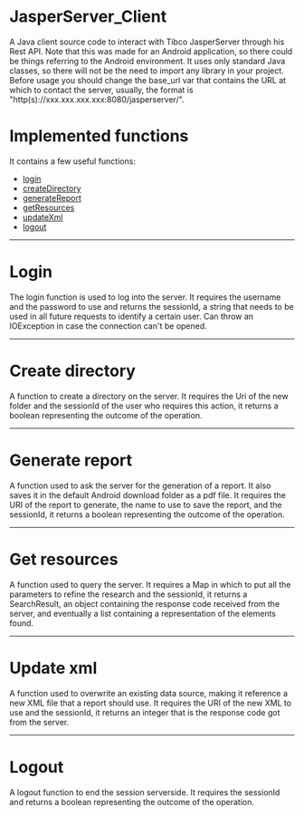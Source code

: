 # JasperServer_Client
A Java client source code to interact with Tibco JasperServer through his Rest API. Note that this was made for an Android application, so there could be things referring to the Android environment. It uses only standard Java classes, so there will not be the need to import any library in your project. Before usage you should change the base_url var that contains the URL at which to contact the server, usually, the format is "http(s)://xxx.xxx.xxx.xxx:8080/jasperserver/".
# Implemented functions
<div id="list">It contains a few useful functions:
<ul>
  <li><a href="#login">login</a></li>
  <li><a href="#directory">createDirectory</a></li>
  <li><a href="#rep">generateReport</a></li>
  <li><a href="#res">getResources</a></li>
  <li><a href="#upd">updateXml</a></li>
  <li><a href="#logout">logout</a></li>
</ul>
</div>
<hr>
<div id="login">
<h1>Login</h1>
The login function is used to log into the server. It requires the username and the password to use and returns the sessionId, a string that needs to be used in all future requests to identify a certain user. Can throw an IOException in case the connection can't be opened.</div>
<hr>
<div id="directory">
<h1>Create directory</h1>
A function to create a directory on the server. It requires the Uri of the new folder and the sessionId of the user who requires this action, it returns a boolean representing the outcome of the operation.
</div>
<hr>
<div id="rep">
<h1>Generate report</h1>
A function used to ask the server for the generation of a report. It also saves it in the default Android download folder as a pdf file. It requires the URI of the report to generate, the name to use to save the report, and the sessionId, it returns a boolean representing the outcome of the operation.
</div>
<hr>
<div id="res">
<h1>Get resources</h1>
A function used to query the server. It requires a Map in which to put all the parameters to refine the research and the sessionId, it returns a SearchResult, an object containing the response code received from the server, and eventually a list containing a representation of the elements found.
</div>
<hr>
<div id="upd">
<h1>Update xml</h1>
A function used to overwrite an existing data source, making it reference a new XML file that a report should use. It requires the URI of the new XML to use and the sessionId, it returns an integer that is the response code got from the server.
</div>
<hr>
<div id="logout">
<h1>Logout</h1>
A logout function to end the session serverside. It requires the sessionId and returns a boolean representing the outcome of the operation.
</div>
